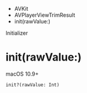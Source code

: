 

- AVKit
- AVPlayerViewTrimResult
-  init(rawValue:) 

Initializer

# init(rawValue:)

macOS 10.9+

``` source
init?(rawValue: Int)
```

